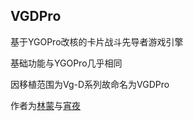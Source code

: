 ## VGDPro

基于YGOPro改核的卡片战斗先导者游戏引擎

基础功能与YGOPro几乎相同

因移植范围为Vg-D系列故命名为VGDPro

作者为[林蒙](https://b23.tv/05TnS5j)与[宵夜](https://b23.tv/cx2Rq9b)
